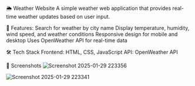 
🌦️ Weather Website
A simple weather web application that provides real-time weather updates based on user input.

🚀 Features:
Search for weather by city name
Display temperature, humidity, wind speed, and weather conditions
Responsive design for mobile and desktop
Uses OpenWeather API for real-time data

🛠️ Tech Stack
Frontend: HTML, CSS, JavaScript
API: OpenWeather API

📸 Screenshots
![Screenshot 2025-01-29 223356](https://github.com/user-attachments/assets/faf630cf-772b-409a-99fb-c37627356c26)

![Screenshot 2025-01-29 223341](https://github.com/user-attachments/assets/f298170c-486d-4bf5-a460-729027370eb9)
